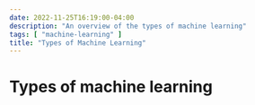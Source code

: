 ```yaml
---
date: 2022-11-25T16:19:00-04:00
description: "An overview of the types of machine learning"
tags: [ "machine-learning" ]
title: "Types of Machine Learning"
---
```


# Types of machine learning

<!-- TODO:

Clustering - Group objects together based on similarities in data. For example, identifying marketing segments based on customer demographics.

Anomaly detection - Find observations that are different than the "normal" data. e.g. a spike in negative social media comments after a new product release

Association learning - ...

Numeric estimation - ...

-----

Deep learning - a form of machine learning that stacks multiple ML models on top of each other to form a hierarchy. e.g. Face -> Geometric primitives -> Objects (eyes, nose, mouth) -> Faces -> Person name prediction

 -->
